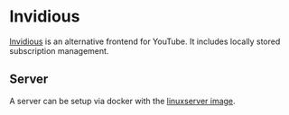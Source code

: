 # Invidious

[Invidious](https://github.com/iv-org/invidious) is an alternative frontend for
YouTube.
It includes locally stored subscription management.

## Server

A server can be setup via docker with the [linuxserver image](./docker-images/linuxserver_-_jellyfin.md).
